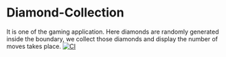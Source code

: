 # Diamond-Collection
It is one of the gaming application. Here diamonds are randomly generated inside the boundary, we collect those diamonds and display the number of moves takes place.
[![CI](https://github.com/stepin280515/Diamond-Collection/actions/workflows/build.yml/badge.svg)](https://github.com/stepin280515/Diamond-Collection/actions/workflows/build.yml)
